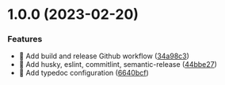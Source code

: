 # 1.0.0 (2023-02-20)


### Features

* 🎸 Add build and release Github workflow ([34a98c3](https://github.com/PolymeshAssociation/typedoc-theme/commit/34a98c353bb510cbbbace3e4be1f143363d1c3d5))
* 🎸 Add husky, eslint, commitlint, semantic-release ([44bbe27](https://github.com/PolymeshAssociation/typedoc-theme/commit/44bbe27965f2ebcf7c3b6a15494c4720ee9c644c))
* 🎸 Add typedoc configuration ([6640bcf](https://github.com/PolymeshAssociation/typedoc-theme/commit/6640bcfb54d64d198fe2d278ba3e4834015bcf9f))
